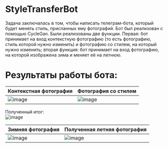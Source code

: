 # StyleTransferBot
Задача заключалась в том, чтобы написать телеграм-бота, который будет менять стиль, присланных ему фотографий. Бот был реализован с помощью CycleGan. Были реализованы две функции. Первая: бот принимает на вход контекстную фотографию (то есть фотографию, стиль которой нужно изменить) и фотографию со стилем, на который нужно изменить; вторая функция: бот принимает на вход фотографию, на которой изображена зима и меняет её на летнюю.
# Результаты работы бота:
|Контекстная фотография|Фотография со стилем|
|----------------------|--------------------|
|![image](https://user-images.githubusercontent.com/46744584/180655560-765c46ef-9d72-4946-9202-9e568af699c3.png)  |  ![image](https://user-images.githubusercontent.com/46744584/180655571-51948251-e6e5-49ae-b945-b3ba1cc4de4b.png)|

Полученный итог:                  
![image](https://user-images.githubusercontent.com/46744584/180655813-5c70318c-e076-4007-91ad-dc9e5df96976.png)

|Зимняя фотография|Полученная летняя фотография|
|----------------------|--------------------|
|![image](https://user-images.githubusercontent.com/46744584/180656369-570ac4e3-7027-44b7-8d7a-baf40ed27bb8.png)|![image](https://user-images.githubusercontent.com/46744584/180656379-25543be0-cdd9-4470-b57b-9abb9b2e2f52.png)|


